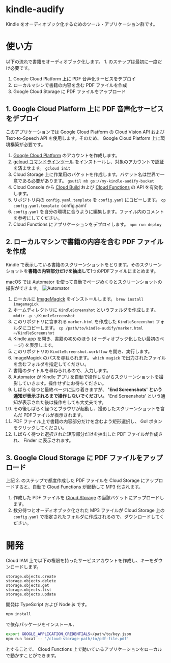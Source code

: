 # kindle-audify

Kindle をオーディオブック化するためのツール・アプリケーション群です。

# 使い方

以下の流れで書籍をオーディオブック化します。 1. のステップは最初に一度だけ必要です。

1. Google Cloud Platform 上に PDF 音声化サービスをデプロイ
2. ローカルマシンで書籍の内容を含む PDF ファイルを作成
3. Google Cloud Storage に PDF ファイルをアップロード

## 1. Google Cloud Platform 上に PDF 音声化サービスをデプロイ

このアプリケーションでは Google Cloud Platform の Cloud Vision API および Text-to-Speech API を使用します。そのため、 Google Cloud Platform 上に環境構築が必要です。

1. [Google Cloud Platform](https://cloud.google.com/) のアカウントを作成します。
2. [gcloud コマンドラインツール](https://cloud.google.com/sdk/gcloud) をインストールし、対象のアカウントで認証を済ませます。 `gcloud init`
3. Cloud Storage 上に作業用のバケットを作成します。バケット名は世界で一意である必要があります。 `gsutil mb gs://my-kindle-audify-bucket`
4. Cloud Console から [Cloud Build]() および [Cloud Functions]() の API を有効化します。
5. リポジトリ内の `config.yaml.template` を `config.yaml` にコピーします。 `cp config.yaml.template `config.yaml`
6. `config.yaml` を自分の環境に合うように編集します。ファイル内のコメントを参考にしてください。
7. Cloud Functions にアプリケーションをデプロイします。 `npm run deploy`

## 2. ローカルマシンで書籍の内容を含む PDF ファイルを作成

Kindle で表示している書籍のスクリーンショットをとります。そのスクリーンショットを**書籍の内容部分だけを抽出して**1つのPDFファイルにまとめます。

macOS では Automator を使って自動でページめくりとスクリーンショットの撮影ができます。
![Automator](https://raw.githubusercontent.com/daimatz/kindle-audify/master/automator.gif)

1. ローカルに [ImageMagick](https://imagemagick.org/) をインストールします。 `brew install imagemagick`
2. ホームディレクトリに `KindleScreenshot` というフォルダを作成します。 `mkdir -p ~/KindleScreenshot`
3. このリポジトリに含まれる `marker.html` を作成した `KindleScreenshot` フォルダにコピーします。 `cp /path/to/kindle-audify/marker.html ~/KindleScreenshot`
4. Kindle.app を開き、書籍の初めのほう (オーディオブック化したい最初のページ) を表示します。
5. このリポジトリの `KindleScreenshot.workflow` を開き、実行します。
6. ImageMagick のパスを尋ねられます。 `which magick` で出力されたファイルを含むフォルダを指定してください。
7. 書籍のタイトルを尋ねられるので、入力します。
8. Automator が Kindle アプリを自動で操作しながらスクリーンショットを撮影していきます。操作せずにお待ちください。
9. しばらく待つと最終ページに辿り着きますが、 **'End Screenshots' という通知が表示されるまで操作しないでください。** 'End Screenshots' という通知が表示された後は操作をしても大丈夫です。
11. その後しばらく経つとブラウザが起動し、撮影したスクリーンショットを含んだ PDFファイルが表示されます。
12. PDF ファイル上で書籍の内容部分だけを含むよう矩形選択し、 Go! ボタンをクリックしてください。
13. しばらく待つと選択された矩形部分だけを抽出した PDF ファイルが作成され、 Finder に表示されます。

## 3. Google Cloud Storage に PDF ファイルをアップロード

上記 2. のステップで都度作成した PDF ファイルを Cloud Storage にアップロードすると、自動で Cloud Functions が起動して MP3 化されます。

1. 作成した PDF ファイルを [Cloud Storage](https://console.cloud.google.com/storage/browser/) の当該バケットにアップロードします。
2. 数分待つとオーディオブック化された MP3 ファイルが Cloud Storage 上の `config.yaml` で指定されたフォルダに作成されるので、ダウンロードしてください。

# 開発

Cloud IAM 上で以下の権限を持ったサービスアカウントを作成し、キーをダウンロードします。

```
storage.objects.create
storage.objects.delete
storage.objects.get
storage.objects.list
storage.objects.update
```

開発は TypeScript および Node.js です。

```sh
npm install
```

で依存パッケージをインストール、

```sh
export GOOGLE_APPLICATION_CREDENTIALS=/path/to/key.json
npm run local -- '/cloud-storage-path/to/pdf-file.pdf'
```

とすることで、 Cloud Functions 上で動いているアプリケーションをローカルで動かすことができます。
